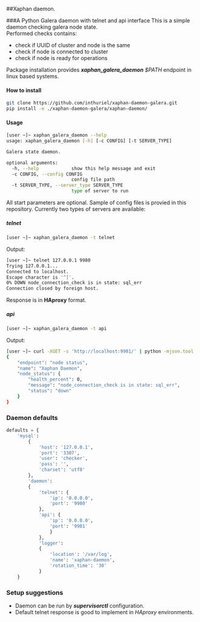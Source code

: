 ##Xaphan daemon. 

###A Python Galera daemon with telnet and api interface
This is a simple daemon checking galera node state. <br>
Performed checks contains:
* check if UUID of cluster and node is the same
* check if node is connected to cluster
* check if node is ready for operations

Package installation provides ***xaphan_galera_daemon*** *$PATH* endpoint in linux based systems.

#### How to install

```bash
git clone https://github.com/inthuriel/xaphan-daemon-galera.git
pip install -e ./xaphan-daemon-galera/xaphan-daemon/
```

#### Usage
```bash
[user ~]~ xaphan_galera_daemon --help
usage: xaphan_galera_daemon [-h] [-c CONFIG] [-t SERVER_TYPE]

Galera state daemon.

optional arguments:
  -h, --help            show this help message and exit
  -c CONFIG, --config CONFIG
                        config file path
  -t SERVER_TYPE, --server_type SERVER_TYPE
                        type of server to run
```

All start parameters are optional. Sample of config files is provied in this repository.
Currently two types of servers are available:

##### telnet
```bash
[user ~]~ xaphan_galera_daemon -t telnet
```

Output:

```bash
[user ~]~ telnet 127.0.0.1 9980
Trying 127.0.0.1...
Connected to localhost.
Escape character is '^]'.
0% DOWN node_connection_check is in state: sql_err
Connection closed by foreign host.
```
Response is in **HAproxy** format.

##### api
```bash
[user ~]~ xaphan_galera_daemon -t api
```

Output:
```bash
[user ~]~ curl -XGET -s 'http://localhost:9981/' | python -mjson.tool
{
    "endpoint": "node status",
    "name": "Xaphan Daemon",
    "node_status": {
        "health_percent": 0,
        "message": "node_connection_check is in state: sql_err",
        "status": "down"
    }
}
```

### Daemon defaults
```python
defaults = {
    'mysql':
        {
            'host': '127.0.0.1',
            'port': '3307',
            'user': 'checker',
            'pass': '',
            'charset': 'utf8'
        },
        'daemon':
        {
            'telnet': {
                'ip': '0.0.0.0',
                'port': '9980'
            },
            'api': {
                'ip': '0.0.0.0',
                'port': '9981'
                }
            },
            'logger':
            {
                'location': '/var/log',
                'name': 'xaphan-daemon',
                'rotation_time': '30'
            }
    }
```

### Setup suggestions

* Daemon can be run by ***supervisorctl*** configuration.
* Default telnet response is good to implement in *HAproxy* environments.
